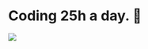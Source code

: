 # Coding 25h a day. 🤍

<img src="https://github-readme-stats.vercel.app/api?username=Martin-Ag&show_icons=true&theme=tokyonight">

